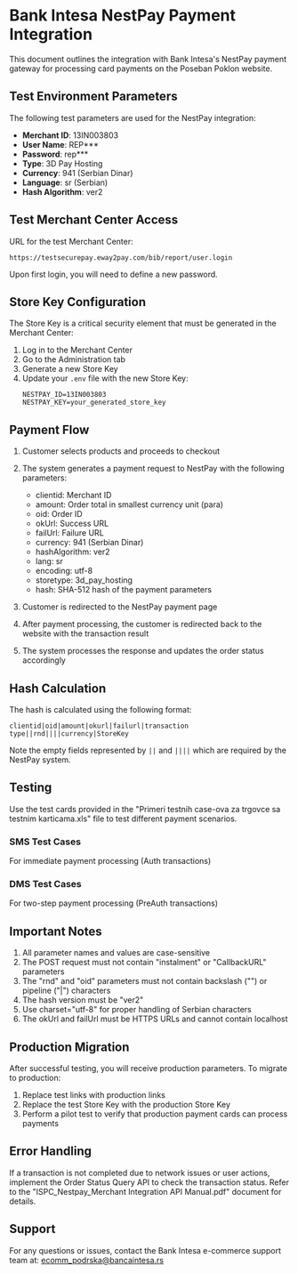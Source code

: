 # Bank Intesa NestPay Payment Integration

This document outlines the integration with Bank Intesa's NestPay payment gateway for processing card payments on the Poseban Poklon website.

## Test Environment Parameters

The following test parameters are used for the NestPay integration:

- **Merchant ID**: 13IN003803
- **User Name**: REP***
- **Password**: rep***
- **Type**: 3D Pay Hosting
- **Currency**: 941 (Serbian Dinar)
- **Language**: sr (Serbian)
- **Hash Algorithm**: ver2

## Test Merchant Center Access

URL for the test Merchant Center:
```
https://testsecurepay.eway2pay.com/bib/report/user.login
```

Upon first login, you will need to define a new password.

## Store Key Configuration

The Store Key is a critical security element that must be generated in the Merchant Center:
1. Log in to the Merchant Center
2. Go to the Administration tab
3. Generate a new Store Key
4. Update your `.env` file with the new Store Key:
   ```
   NESTPAY_ID=13IN003803
   NESTPAY_KEY=your_generated_store_key
   ```

## Payment Flow

1. Customer selects products and proceeds to checkout
2. The system generates a payment request to NestPay with the following parameters:
   - clientid: Merchant ID
   - amount: Order total in smallest currency unit (para)
   - oid: Order ID
   - okUrl: Success URL
   - failUrl: Failure URL
   - currency: 941 (Serbian Dinar)
   - hashAlgorithm: ver2
   - lang: sr
   - encoding: utf-8
   - storetype: 3d_pay_hosting
   - hash: SHA-512 hash of the payment parameters

3. Customer is redirected to the NestPay payment page
4. After payment processing, the customer is redirected back to the website with the transaction result
5. The system processes the response and updates the order status accordingly

## Hash Calculation

The hash is calculated using the following format:
```
clientid|oid|amount|okurl|failurl|transaction type||rnd||||currency|StoreKey
```

Note the empty fields represented by `||` and `||||` which are required by the NestPay system.

## Testing

Use the test cards provided in the "Primeri testnih case-ova za trgovce sa testnim karticama.xls" file to test different payment scenarios.

### SMS Test Cases
For immediate payment processing (Auth transactions)

### DMS Test Cases
For two-step payment processing (PreAuth transactions)

## Important Notes

1. All parameter names and values are case-sensitive
2. The POST request must not contain "instalment" or "CallbackURL" parameters
3. The "rnd" and "oid" parameters must not contain backslash ("\") or pipeline ("|") characters
4. The hash version must be "ver2"
5. Use charset="utf-8" for proper handling of Serbian characters
6. The okUrl and failUrl must be HTTPS URLs and cannot contain localhost

## Production Migration

After successful testing, you will receive production parameters. To migrate to production:
1. Replace test links with production links
2. Replace the test Store Key with the production Store Key
3. Perform a pilot test to verify that production payment cards can process payments

## Error Handling

If a transaction is not completed due to network issues or user actions, implement the Order Status Query API to check the transaction status. Refer to the "ISPC_Nestpay_Merchant Integration API Manual.pdf" document for details.

## Support

For any questions or issues, contact the Bank Intesa e-commerce support team at:
ecomm_podrska@bancaintesa.rs

